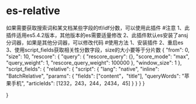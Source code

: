 # es-relative
如果需要获取搜索词和某文档某些字段的tf/idf分数，可以使用此插件
#注意
1、此插件适用es5.4.2版本，其他版本的es需要适量修改
2、此插件默认es安装了ansj分词器，如果是其他分词器，可以修改代码
#使用方法
1、安装插件
2、重启es
3、使用script_fields获取相关性分数字段，size的大小要等于分片数
{
	"from": 0,
	"size": 10,
	"rescore": {
		"query": {
			"rescore_query": {},
			"score_mode": "max",
			"query_weight": 1,
			"rescore_query_weight": 100000
		},
		"window_size": 1
	},
	"script_fields": {
		"relative": {
			"script": {
				"lang": "native",
				"inline": "BatchRelative",
				"params": {
					"fields": ["content"，"title"],
					"queryWords": "苹果手机",
					"articleIds": [1232，243，244，2434，45]
				}
			}
		}
	}

}
